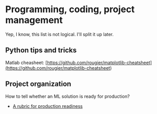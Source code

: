 # Programming, coding, project management
Yep, I know, this list is not logical. I'll split it up later.

## Python tips and tricks

Matlab cheasheet: [https://github.com/rougier/matplotlib-cheatsheet](<https://github.com/rougier/matplotlib-cheatsheet>)

## Project organization

How to tell whether an ML solution is ready for production?
* [A rubric for production readiness](papers/Breck2017testing.md)